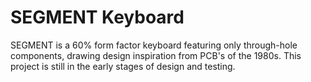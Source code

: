 # SEGMENT Keyboard

SEGMENT is a 60% form factor keyboard featuring only through-hole components, drawing design inspiration from PCB's of the 1980s. This project is still in the early stages of design and testing.
